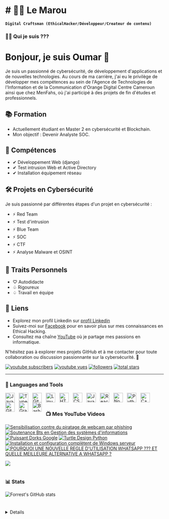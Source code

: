 # #                                                     🏄‍♂️ Le Marou

**`Digital Craftsman (EthicalHacker/Développeur/Createur de contenu)`**

 <summary><h3>👨‍💻 Qui je suis ??? </h3></summary>
   
# Bonjour, je suis Oumar 👋

Je suis un passionné de cybersécurité, de développement d'applications et de nouvelles technologies. Au cours de ma carrière, j'ai eu le privilège de développer mes compétences au sein de l'Agence de Technologies de l'Information et de la Communication d'Orange Digital Centre Cameroun ainsi que chez MenFahs, où j'ai participé à des projets de fin d'études et professionnels.

## 📚 Formation
- Actuellement étudiant en Master 2 en cybersécurité et Blockchain.
- Mon objectif : Devenir Analyste SOC.

## 🧰 Compétences
- ✔ Développement Web (django)
- ✔ Test intrusion Web et Active Directory
- ✔ Installation équipement réseau

## 🛠️ Projets en Cybersécurité
Je suis passionné par différentes étapes d'un projet en cybersécurité :
- ⚡ Red Team
- ⚡ Test d'intrusion
- ⚡ Blue Team
- ⚡ SOC
- ⚡ CTF
- ⚡ Analyse Malware et OSINT
  

## 👤 Traits Personnels
- ♡ Autodidacte
- ♧ Rigoureux
- ♤ Travail en équipe

## 🔗 Liens
- Explorez mon profil Linkedin sur [ profil Linkedin](https://www.linkedin.com/in/oumar-ali-mahamat-cybersecurity/)
- Suivez-moi sur [Facebook](https://www.facebook.com/votre-page) pour en savoir plus sur mes connaissances en Ethical Hacking.
- Consultez ma chaîne [YouTube](https://www.youtube.com/@lemarou639/videos) où je partage mes passions en informatique.

N'hésitez pas à explorer mes projets GitHub et à me contacter pour toute collaboration ou discussion passionnante sur la cybersécurité. 🚀


   <p align="left">
      <a href="https://www.youtube.com/@lemarou639/videos">
         <img alt="youtube subscribers" title=" Abonne toi a ma chaine YouTube" src="https://custom-icon-badges.demolab.com/youtube/channel/subscribers/UCxlWRWlrKmdkEpD64q6pxRA?color=%23E05D44&label=SUBSCRIBE&logo=video&logoColor=white&style=for-the-badge&labelColor=CE4630"/></a> 
      <a href="https://www.youtube.com/@lemarou639/videos">
         <img alt="youtube vues" title="YouTube vues" src="https://custom-icon-badges.demolab.com/youtube/channel/views/UC2WHjPDvbE6O328n17ZGcfg?color=%23E1AD0E&logo=eye&logoColor=white&style=for-the-badge&labelColor=C79600"/></a> 
      <a href="https://github.com/le-marou?tab=followers">
         <img alt="followers" title="Follow me on Github" src="https://custom-icon-badges.demolab.com/github/followers/le-marou?color=236ad3&labelColor=1155ba&style=for-the-badge&logo=person-add&label=Follow&logoColor=white"/></a>
      <a href="https://github.com/le-marou?tab=repositories&sort=stargazers">
         <img alt="total stars" title="Total stars on GitHub" src="https://custom-icon-badges.demolab.com/github/stars/le-marou?color=55960c&style=for-the-badge&labelColor=488207&logo=star"/></a>
   </p>

---

### 🧰 Languages and Tools

<img align="left" alt="Java" width="30px" style="padding-right:10px;" src="https://cdn.jsdelivr.net/gh/devicons/devicon/icons/java/java-original.svg"/>
<img align="left" alt="TypeScript" width="30px" style="padding-right:10px;" src="https://cdn.jsdelivr.net/gh/devicons/devicon/icons/typescript/typescript-plain.svg" />
<img align="left" alt="Git" width="30px" style="padding-right:10px;" src="https://cdn.jsdelivr.net/gh/devicons/devicon/icons/git/git-original.svg" />
<img align="left" alt="Linux" width="30px" style="padding-right:10px;" src="https://cdn.jsdelivr.net/gh/devicons/devicon/icons/linux/linux-original.svg" />
<img align="left" alt="HTML" width="30px" style="padding-right:10px;" src="https://cdn.jsdelivr.net/gh/devicons/devicon/icons/html5/html5-plain.svg" />
<img align="left" alt="CSS" width="30px" style="padding-right:10px;" src="https://cdn.jsdelivr.net/gh/devicons/devicon/icons/css3/css3-plain.svg" />
<img align="left" alt="JavaScript" width="30px" style="padding-right:10px;" src="https://cdn.jsdelivr.net/gh/devicons/devicon/icons/javascript/javascript-plain.svg" />
<img align="left" alt="React" width="30px" style="padding-right:10px;" src="https://cdn.jsdelivr.net/gh/devicons/devicon/icons/react/react-original.svg" />
<img align="left" alt="NodeJS" width="30px" style="padding-right:10px;" src="https://cdn.jsdelivr.net/gh/devicons/devicon/icons/nodejs/nodejs-original.svg" />
<img align="left" alt="Python" width="30px" style="padding-right:10px;" src="https://cdn.jsdelivr.net/gh/devicons/devicon/icons/python/python-plain.svg" />
<img align="left" alt="C++" width="30px" style="padding-right:10px;" src="https://cdn.jsdelivr.net/gh/devicons/devicon/icons/cplusplus/cplusplus-line.svg" />
<img align="left" alt="GitHub" width="30px" style="padding-right:10px;" src="https://cdn.jsdelivr.net/gh/devicons/devicon/icons/github/github-original.svg" />
<img align="left" alt="Gradle" width="30px" style="padding-right:10px;" src="https://cdn.jsdelivr.net/gh/devicons/devicon/icons/gradle/gradle-plain.svg" />
<img align="left" alt="Bash" width="30px" style="padding-right:10px;" src="https://cdn.jsdelivr.net/gh/devicons/devicon/icons/bash/bash-original.svg" />
<br />

#

### 📺 Mes YouTube Videos

<!-- BEGIN YOUTUBE-CARDS -->
[![Sensibilisation contre du piratage de webcam par phishing](https://ytcards.demolab.com/?id=46LN42Ur9mE&title=Sensibilisation+contre+du+piratage+de+webcam+par+phishing&lang=en&timestamp=1656093010&background_color=%230d1117&title_color=%23ffffff&stats_color=%23dedede&width=250 "Sensibilisation contre du piratage de webcam par phishing")](https://www.youtube.com/watch?v=46LN42Ur9mE)
[![Soutenance Bts en Gestion des systèmes d'informations](https://ytcards.demolab.com/?id=7gTNjSHiBVA&title=Soutenance+Bts+en+Gestion+des+syst%C3%A8mes+d%27informations&lang=en&timestamp=1654697106&background_color=%230d1117&title_color=%23ffffff&stats_color=%23dedede&width=250 "Soutenance Bts en Gestion des systèmes d'informations")](https://www.youtube.com/watch?v=7gTNjSHiBVA)
[![Puissant  Dorks Google](https://ytcards.demolab.com/?id=FAPWvVnMR8w&title=Puissant++Dorks+Google&lang=en&timestamp=1654689082&background_color=%230d1117&title_color=%23ffffff&stats_color=%23dedede&width=250 "Puissant  Dorks Google")](https://www.youtube.com/watch?v=FAPWvVnMR8w)
[![Turtle Design Python](https://ytcards.demolab.com/?id=Kz-85oKpH7Y&title=Turtle+Design+Python&lang=en&timestamp=1654688037&background_color=%230d1117&title_color=%23ffffff&stats_color=%23dedede&width=250 "Turtle Design Python")](https://www.youtube.com/watch?v=Kz-85oKpH7Y)
[![Installation et configuration complètent de Windows serveur](https://ytcards.demolab.com/?id=F90-YKkOe4o&title=Installation+et+configuration+compl%C3%A8tent+de+Windows+serveur&lang=en&timestamp=1654687115&background_color=%230d1117&title_color=%23ffffff&stats_color=%23dedede&width=250 "Installation et configuration complètent de Windows serveur")](https://www.youtube.com/watch?v=F90-YKkOe4o)
[![POURQUOI UNE NOUVELLE REGLE D'UTILISATION WHATSAPP ??? ET QUELLE MEILLEURE ALTERNATIVE A WHATSAPP ?](https://ytcards.demolab.com/?id=z6_0XKp0mGc&title=POURQUOI+UNE+NOUVELLE+REGLE+D%27UTILISATION+WHATSAPP+%3F%3F%3F+ET+QUELLE+MEILLEURE+ALTERNATIVE+A+WHATSAPP+%3F&lang=en&timestamp=1611704112&background_color=%230d1117&title_color=%23ffffff&stats_color=%23dedede&width=250 "POURQUOI UNE NOUVELLE REGLE D'UTILISATION WHATSAPP ??? ET QUELLE MEILLEURE ALTERNATIVE A WHATSAPP ?")](https://www.youtube.com/watch?v=z6_0XKp0mGc)
<!-- END YOUTUBE-CARDS -->

[<img src="https://custom-icon-badges.demolab.com/badge/-Subscribe%20For%20More-red?style=for-the-badge&logo=video&logoColor=white"/>](https://www.youtube.com/@lemarou639/videos)

#

### 📊 Stats

![Forrest's GitHub stats](https://github-readme-stats.vercel.app/api?username=le-marou&show_icons=true&theme=gruvbox)

<!-- ![GitHub Streak](https://streak-stats.demolab.com?user=le-marou&theme=gruvbox&border_radius=4.5) -->

#
<details>
Je suis un passioné de la technologie indépendant et un créateur de contenu qui construit ma version du monde numérique une étape à la fois.tout le contenu vidéo est construit de l'idéation et de la planification, jusqu'à la finalisation du contenu avec des touches artistiques. Je publie ce contenu sur ma chaîne YouTube "[lemarou639] plus de  100 subscribers.

[Page_Facbook]: https://www.facebook.com/profile.php?id=100063481061853
[Youtube]: https://youtube.com/channel/UCxlWRWlrKmdkEpD64q6pxRA
[Github]:https://github.com/le-marou

